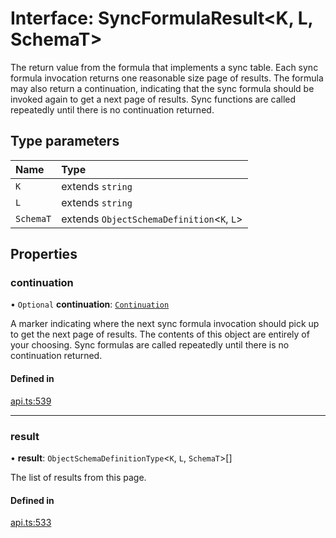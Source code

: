 # Interface: SyncFormulaResult<K, L, SchemaT\>

The return value from the formula that implements a sync table. Each sync formula invocation
returns one reasonable size page of results. The formula may also return a continuation, indicating
that the sync formula should be invoked again to get a next page of results. Sync functions
are called repeatedly until there is no continuation returned.

## Type parameters

| Name | Type |
| :------ | :------ |
| `K` | extends `string` |
| `L` | extends `string` |
| `SchemaT` | extends `ObjectSchemaDefinition`<`K`, `L`\> |

## Properties

### continuation

• `Optional` **continuation**: [`Continuation`](Continuation.md)

A marker indicating where the next sync formula invocation should pick up to get the next page of results.
The contents of this object are entirely of your choosing. Sync formulas are called repeatedly
until there is no continuation returned.

#### Defined in

[api.ts:539](https://github.com/coda/packs-sdk/blob/main/api.ts#L539)

___

### result

• **result**: `ObjectSchemaDefinitionType`<`K`, `L`, `SchemaT`\>[]

The list of results from this page.

#### Defined in

[api.ts:533](https://github.com/coda/packs-sdk/blob/main/api.ts#L533)
